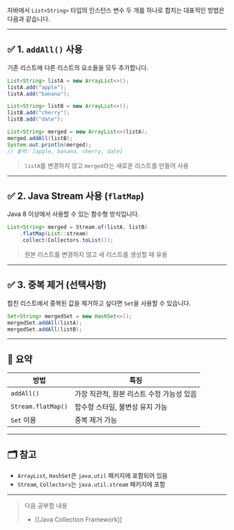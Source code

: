 

자바에서 `List<String>` 타입의 인스턴스 변수 두 개를 하나로 합치는 대표적인 방법은 다음과 같습니다.

---

## ✅ 1. `addAll()` 사용

기존 리스트에 다른 리스트의 요소들을 모두 추가합니다.

```java
List<String> listA = new ArrayList<>();
listA.add("apple");
listA.add("banana");

List<String> listB = new ArrayList<>();
listB.add("cherry");
listB.add("date");

List<String> merged = new ArrayList<>(listA);
merged.addAll(listB);
System.out.println(merged);
// 출력: [apple, banana, cherry, date]
````

> `listA`를 변경하지 않고 `merged`라는 새로운 리스트를 만들어 사용

---

## ✅ 2. Java Stream 사용 (`flatMap`)

Java 8 이상에서 사용할 수 있는 함수형 방식입니다.

```java
List<String> merged = Stream.of(listA, listB)
    .flatMap(List::stream)
    .collect(Collectors.toList());
```

> 원본 리스트를 변경하지 않고 새 리스트를 생성할 때 유용

---

## ✅ 3. 중복 제거 (선택사항)

합친 리스트에서 중복된 값을 제거하고 싶다면 `Set`을 사용할 수 있습니다.

```java
Set<String> mergedSet = new HashSet<>();
mergedSet.addAll(listA);
mergedSet.addAll(listB);
```

---

## 📌 요약

|방법|특징|
|---|---|
|`addAll()`|가장 직관적, 원본 리스트 수정 가능성 있음|
|`Stream.flatMap()`|함수형 스타일, 불변성 유지 가능|
|`Set` 이용|중복 제거 가능|

---

## 🗂️ 참고

- `ArrayList`, `HashSet`은 `java.util` 패키지에 포함되어 있음
- `Stream`, `Collectors`는 `java.util.stream` 패키지에 포함
    

---

> 다음 공부할 내용
> - [[Java Collection Framework]]
